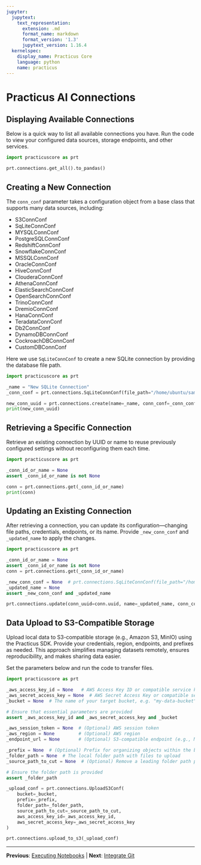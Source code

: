```yaml
---
jupyter:
  jupytext:
    text_representation:
      extension: .md
      format_name: markdown
      format_version: '1.3'
      jupytext_version: 1.16.4
  kernelspec:
    display_name: Practicus Core
    language: python
    name: practicus
---
```


# Practicus AI Connections



## Displaying Available Connections

Below is a quick way to list all available connections you have. Run the code
to view your configured data sources, storage endpoints, and other services.

```python
import practicuscore as prt

prt.connections.get_all().to_pandas()
```

## Creating a New Connection

The `conn_conf` parameter takes a configuration object from a base class that 
supports many data sources, including:

- S3ConnConf
- SqLiteConnConf
- MYSQLConnConf
- PostgreSQLConnConf
- RedshiftConnConf
- SnowflakeConnConf
- MSSQLConnConf
- OracleConnConf
- HiveConnConf
- ClouderaConnConf
- AthenaConnConf
- ElasticSearchConnConf
- OpenSearchConnConf
- TrinoConnConf
- DremioConnConf
- HanaConnConf
- TeradataConnConf
- Db2ConnConf
- DynamoDBConnConf
- CockroachDBConnConf
- CustomDBConnConf

Here we use `SqLiteConnConf` to create a new SQLite connection by providing
the database file path.

```python
import practicuscore as prt

_name = "New SQLite Connection"
_conn_conf = prt.connections.SqLiteConnConf(file_path="/home/ubuntu/samples/chinook.db")

new_conn_uuid = prt.connections.create(name=_name, conn_conf=_conn_conf)
print(new_conn_uuid)

```

## Retrieving a Specific Connection

Retrieve an existing connection by UUID or name to reuse previously configured
settings without reconfiguring them each time.

```python
import practicuscore as prt

_conn_id_or_name = None
assert _conn_id_or_name is not None

conn = prt.connections.get(_conn_id_or_name)
print(conn)
```

## Updating an Existing Connection

After retrieving a connection, you can update its configuration—changing 
file paths, credentials, endpoints, or its name. Provide `_new_conn_conf` 
and `_updated_name` to apply the changes.

```python
import practicuscore as prt

_conn_id_or_name = None
assert _conn_id_or_name is not None
conn = prt.connections.get(_conn_id_or_name)

_new_conn_conf = None  # prt.connections.SqLiteConnConf(file_path="/home/ubuntu/samples/chinook.db")
_updated_name = None
assert _new_conn_conf and _updated_name

prt.connections.update(conn_uuid=conn.uuid, name=_updated_name, conn_conf=_new_conn_conf)
```

## Data Upload to S3-Compatible Storage

Upload local data to S3-compatible storage (e.g., Amazon S3, MinIO) using the Practicus SDK.
Provide your credentials, region, endpoints, and prefixes as needed. This approach simplifies
managing datasets remotely, ensures reproducibility, and makes sharing data easier.

Set the parameters below and run the code to transfer files.

```python
import practicuscore as prt

_aws_access_key_id = None   # AWS Access Key ID or compatible service key
_aws_secret_access_key = None  # AWS Secret Access Key or compatible service secret
_bucket = None  # The name of your target bucket, e.g. "my-data-bucket"

# Ensure that essential parameters are provided
assert _aws_access_key_id and _aws_secret_access_key and _bucket

_aws_session_token = None  # (Optional) AWS session token
_aws_region = None         # (Optional) AWS region
_endpoint_url = None       # (Optional) S3-compatible endpoint (e.g., MinIO)

_prefix = None  # (Optional) Prefix for organizing objects within the bucket
_folder_path = None  # The local folder path with files to upload
_source_path_to_cut = None  # (Optional) Remove a leading folder path portion from object keys

# Ensure the folder path is provided
assert _folder_path

_upload_conf = prt.connections.UploadS3Conf(
    bucket=_bucket,
    prefix=_prefix,
    folder_path=_folder_path,
    source_path_to_cut=_source_path_to_cut,
    aws_access_key_id=_aws_access_key_id,
    aws_secret_access_key=_aws_secret_access_key
)

prt.connections.upload_to_s3(_upload_conf)
```


---

**Previous**: [Executing Notebooks](automate-notebooks/executing-notebooks.md) | **Next**: [Integrate Git](integrate-git.md)
